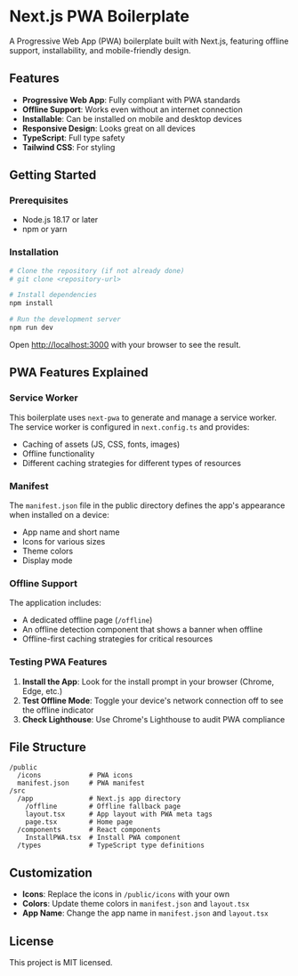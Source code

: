 # Next.js PWA Boilerplate

A Progressive Web App (PWA) boilerplate built with Next.js, featuring offline support, installability, and mobile-friendly design.

## Features

- **Progressive Web App**: Fully compliant with PWA standards
- **Offline Support**: Works even without an internet connection
- **Installable**: Can be installed on mobile and desktop devices
- **Responsive Design**: Looks great on all devices
- **TypeScript**: Full type safety
- **Tailwind CSS**: For styling

## Getting Started

### Prerequisites

- Node.js 18.17 or later
- npm or yarn

### Installation

```bash
# Clone the repository (if not already done)
# git clone <repository-url>

# Install dependencies
npm install

# Run the development server
npm run dev
```

Open [http://localhost:3000](http://localhost:3000) with your browser to see the result.

## PWA Features Explained

### Service Worker

This boilerplate uses `next-pwa` to generate and manage a service worker. The service worker is configured in `next.config.ts` and provides:

- Caching of assets (JS, CSS, fonts, images)
- Offline functionality
- Different caching strategies for different types of resources

### Manifest

The `manifest.json` file in the public directory defines the app's appearance when installed on a device:

- App name and short name
- Icons for various sizes
- Theme colors
- Display mode

### Offline Support

The application includes:

- A dedicated offline page (`/offline`)
- An offline detection component that shows a banner when offline
- Offline-first caching strategies for critical resources

### Testing PWA Features

1. **Install the App**: Look for the install prompt in your browser (Chrome, Edge, etc.)
2. **Test Offline Mode**: Toggle your device's network connection off to see the offline indicator
3. **Check Lighthouse**: Use Chrome's Lighthouse to audit PWA compliance

## File Structure

```
/public
  /icons            # PWA icons
  manifest.json     # PWA manifest
/src
  /app              # Next.js app directory
    /offline        # Offline fallback page
    layout.tsx      # App layout with PWA meta tags
    page.tsx        # Home page
  /components       # React components
    InstallPWA.tsx  # Install PWA component
  /types            # TypeScript type definitions
```

## Customization

- **Icons**: Replace the icons in `/public/icons` with your own
- **Colors**: Update theme colors in `manifest.json` and `layout.tsx`
- **App Name**: Change the app name in `manifest.json` and `layout.tsx`

## License

This project is MIT licensed.
